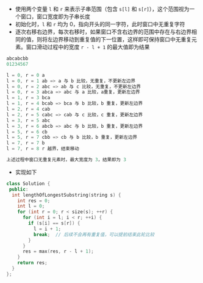* 使用两个变量 `l` 和 `r` 来表示子串范围（包含 `s[l]` 和 `s[r]`），这个范围视为一个窗口，窗口宽度即为子串长度
* 初始化时，`l` 和 `r` 均为 0，指向开头的同一字符，此时窗口中无重复字符
* 逐次右移右边界，每次右移时，如果窗口不含右边界的范围中存在与右边界相同的值，则将左边界移动到重复值的下一位置，这样即可保持窗口中无重复元素。窗口滑动过程中的宽度 `r - l + 1` 的最大值即为结果

```cpp
abcabcbb
01234567

l = 0, r = 0 a
l = 0, r = 1 ab => a 与 b 比较，无重复，不更新左边界
l = 0, r = 2 abc => ab 与 c 比较，无重复，不更新左边界
l = 0, r = 3 abca => abc 与 a 比较，a重复，更新左边界
l = 1, r = 3 bca
l = 1, r = 4 bcab => bca 与 b 比较，b 重复，更新左边界
l = 2, r = 4 cab
l = 2, r = 5 cabc => cab 与 c 比较，c 重复，更新左边界
l = 3, r = 5 abc
l = 3, r = 6 abcb => abc 与 b 比较，b 重复，更新左边界
l = 5, r = 6 cb
l = 5, r = 7 cbb => cb 与 b 比较，b 重复，更新左边界
l = 7, r = 7 b
l = 7, r = 8 r 越界，结束移动

上述过程中窗口无重复元素时，最大宽度为 3，结果即为 3
```

* 实现如下

```cpp
class Solution {
 public:
  int lengthOfLongestSubstring(string s) {
    int res = 0;
    int l = 0;
    for (int r = 0; r < size(s); ++r) {
      for (int i = l; i < r; ++i) {
        if (s[i] == s[r]) {
          l = i + 1;
          break;  // 后续不会再有重复值，可以提前结束此轮比较
        }
      }
      res = max(res, r - l + 1);
    }
    return res;
  }
};
```
